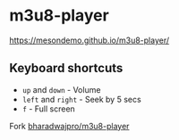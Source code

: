 # m3u8-player

https://mesondemo.github.io/m3u8-player/

## Keyboard shortcuts
* `up` and `down` - Volume
* `left` and `right` - Seek by 5 secs
* `f` - Full screen

Fork [bharadwajpro/m3u8-player](https://github.com/bharadwajpro/m3u8-player)